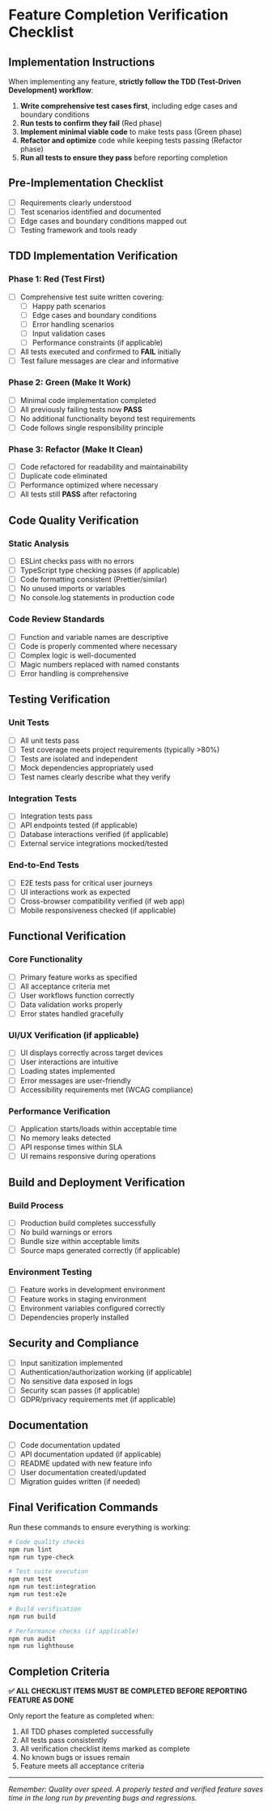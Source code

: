 # Feature Completion Verification Checklist

## Implementation Instructions

When implementing any feature, **strictly follow the TDD (Test-Driven Development) workflow**:

1. **Write comprehensive test cases first**, including edge cases and boundary conditions
2. **Run tests to confirm they fail** (Red phase)
3. **Implement minimal viable code** to make tests pass (Green phase)  
4. **Refactor and optimize** code while keeping tests passing (Refactor phase)
5. **Run all tests to ensure they pass** before reporting completion

## Pre-Implementation Checklist

- [ ] Requirements clearly understood
- [ ] Test scenarios identified and documented
- [ ] Edge cases and boundary conditions mapped out
- [ ] Testing framework and tools ready

## TDD Implementation Verification

### Phase 1: Red (Test First)
- [ ] Comprehensive test suite written covering:
  - [ ] Happy path scenarios
  - [ ] Edge cases and boundary conditions
  - [ ] Error handling scenarios
  - [ ] Input validation cases
  - [ ] Performance constraints (if applicable)
- [ ] All tests executed and confirmed to **FAIL** initially
- [ ] Test failure messages are clear and informative

### Phase 2: Green (Make It Work)
- [ ] Minimal code implementation completed
- [ ] All previously failing tests now **PASS**
- [ ] No additional functionality beyond test requirements
- [ ] Code follows single responsibility principle

### Phase 3: Refactor (Make It Clean)
- [ ] Code refactored for readability and maintainability
- [ ] Duplicate code eliminated
- [ ] Performance optimized where necessary
- [ ] All tests still **PASS** after refactoring

## Code Quality Verification

### Static Analysis
- [ ] ESLint checks pass with no errors
- [ ] TypeScript type checking passes (if applicable)
- [ ] Code formatting consistent (Prettier/similar)
- [ ] No unused imports or variables
- [ ] No console.log statements in production code

### Code Review Standards
- [ ] Function and variable names are descriptive
- [ ] Code is properly commented where necessary
- [ ] Complex logic is well-documented
- [ ] Magic numbers replaced with named constants
- [ ] Error handling is comprehensive

## Testing Verification

### Unit Tests
- [ ] All unit tests pass
- [ ] Test coverage meets project requirements (typically >80%)
- [ ] Tests are isolated and independent
- [ ] Mock dependencies appropriately used
- [ ] Test names clearly describe what they verify

### Integration Tests
- [ ] Integration tests pass
- [ ] API endpoints tested (if applicable)
- [ ] Database interactions verified (if applicable)
- [ ] External service integrations mocked/tested

### End-to-End Tests
- [ ] E2E tests pass for critical user journeys
- [ ] UI interactions work as expected
- [ ] Cross-browser compatibility verified (if web app)
- [ ] Mobile responsiveness checked (if applicable)

## Functional Verification

### Core Functionality
- [ ] Primary feature works as specified
- [ ] All acceptance criteria met
- [ ] User workflows function correctly
- [ ] Data validation works properly
- [ ] Error states handled gracefully

### UI/UX Verification (if applicable)
- [ ] UI displays correctly across target devices
- [ ] User interactions are intuitive
- [ ] Loading states implemented
- [ ] Error messages are user-friendly
- [ ] Accessibility requirements met (WCAG compliance)

### Performance Verification
- [ ] Application starts/loads within acceptable time
- [ ] No memory leaks detected
- [ ] API response times within SLA
- [ ] UI remains responsive during operations

## Build and Deployment Verification

### Build Process
- [ ] Production build completes successfully
- [ ] No build warnings or errors
- [ ] Bundle size within acceptable limits
- [ ] Source maps generated correctly (if applicable)

### Environment Testing
- [ ] Feature works in development environment
- [ ] Feature works in staging environment
- [ ] Environment variables configured correctly
- [ ] Dependencies properly installed

## Security and Compliance

- [ ] Input sanitization implemented
- [ ] Authentication/authorization working (if applicable)
- [ ] No sensitive data exposed in logs
- [ ] Security scan passes (if applicable)
- [ ] GDPR/privacy requirements met (if applicable)

## Documentation

- [ ] Code documentation updated
- [ ] API documentation updated (if applicable)
- [ ] README updated with new feature info
- [ ] User documentation created/updated
- [ ] Migration guides written (if needed)

## Final Verification Commands

Run these commands to ensure everything is working:

```bash
# Code quality checks
npm run lint
npm run type-check

# Test suite execution
npm run test
npm run test:integration
npm run test:e2e

# Build verification
npm run build

# Performance checks (if applicable)
npm run audit
npm run lighthouse
```

## Completion Criteria

**✅ ALL CHECKLIST ITEMS MUST BE COMPLETED BEFORE REPORTING FEATURE AS DONE**

Only report the feature as completed when:
1. All TDD phases completed successfully
2. All tests pass consistently
3. All verification checklist items marked as complete
4. No known bugs or issues remain
5. Feature meets all acceptance criteria

---

*Remember: Quality over speed. A properly tested and verified feature saves time in the long run by preventing bugs and regressions.*